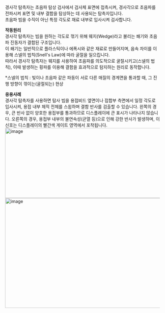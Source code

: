 경사각 탐촉자는 초음파 탐상 검사에서 검사체 표면에 접촉시켜, 경사각으로 초음파를 전파시켜 표면 및 내부 결함을 탐상하는 데 사용되는 탐촉자입니다.  
초음파 빔을 수직이 아닌 특정 각도로 재료 내부로 입사시켜 검사합니다.  

**작동원리**  
경사각 탐촉자는 빔을 원하는 각도로 꺾기 위해 웨지(Wedge)라고 불리는 쐐기와 초음파 진동자가 결합된 구조입니다.  
이 쐐기는 일반적으로 플라스틱이나 에폭시와 같은 재료로 만들어지며, 음속 차이를 이용해 스넬의 법칙(Snell's Law)에 따라 굴절을 일으킵니다.  
따라서 경사각 탐촉자는 웨지를 사용하여 초음파를 의도적으로 굴절시키고(스넬의 법칙), 이때 발생하는 횡파를 이용해 결함을 효과적으로 탐지하는 원리로 동작합니다.  

*스넬의 법칙 : 빛이나 초음파 같은 파동이 서로 다른 매질의 경계면을 통과할 때, 그 진행 방향이 꺾이는(굴절되는) 현상

**응용사례**  
경사각 탐촉자를 사용하면 탐사 빔을 용접비드 옆면이나 접합부 측면에서 일정 각도로 입사시켜, 용접 내부 체적 전체를 스윕하며 결함 반사를 검출할 수 있습니다.
왼쪽의 경우, 큰 반사 없이 양호한 용접부를 통과하므로 디스플레이에 큰 표시가 나타나지 않습니다.
오른쪽의 경우, 용접부 내부의 불연속성(균열 등)으로 인해 강한 반사가 발생하며, 이 신호는 디스플레이의 빨간색 게이트 영역에서 포착됩니다.
<img width="896" height="227" alt="image" src="https://github.com/user-attachments/assets/a3826536-1196-4ec4-9f56-e9599c674b75" />
<img width="969" height="356" alt="image" src="https://github.com/user-attachments/assets/7d67ca10-f9af-4ef3-a283-30f22ef606d8" />

